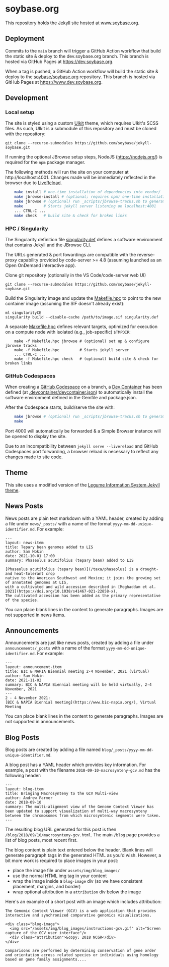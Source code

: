 # soybase.org
This repository holds the [Jekyll](https://jekyllrb.com/) site hosted at www.soybase.org.

## Deployment
Commits to the `main` branch will trigger a GitHub Action workflow that build the static site & deploy to the dev.soybase.org branch.
This branch is hosted via GitHub Pages at https://dev.soybase.org.

When a tag is pushed, a GitHub Action workflow will build the static site & deploy to the [soybase/soybase.org](https://github.com/soybase/soybase.org) repository.
This branch is hosted via GitHub Pages at https://www.dev.soybase.org.

## Development
### Local setup
The site is styled using a custom [UIkit](https://getuikit.com/) theme, which requires UIkit's SCSS files.
As such, UIkit is a submodule of this repository and must be cloned with the repository:
```console
git clone --recurse-submodules https://github.com/soybase/jekyll-soybase.git
```
If running the optional JBrowse setup steps, NodeJS (https://nodejs.org/) is required for the `npm` package manager.

The following methods will run the site on your computer at http://localhost:4001.
Changes made will be immediately reflected in the browser due to [LiveReload](http://livereload.com/).

```sh
    make install # one-time installation of dependencies into vendor/
    make jbrowse-install # (optional; requires npm) one-time installation of JBrowse CLI
    make jbrowse # (optional) run _scripts/jbrowse-tracks.sh to generate JBrowse config.json
    make         # Starts jekyll server listening on localhost:4001
    ... CTRL-C ...
    make check   # build site & check for broken links
```

### HPC / Singularity

The Singularity definition file [singularity.def](singularity.def) defines a software environment that contains Jekyll and the JBrowse CLI.

The URLs generated & port fowardings are compatible with the reverse-proxy capability provided by code-server >= 4.8 (assuming launched as an Open OnDemand interactive app).

Clone git repository (optionally in the VS Code/code-server web UI)
```console
git clone --recurse-submodules https://github.com/soybase/jekyll-soybase.git
```

Build the Singularity image and update the [Makefile.hpc](Makefile.hpc) to point to the new container image (assuming the SIF doesn't already exist):

```
ml singularityCE
singularity build --disable-cache /path/to/image.sif singularity.def
```

A separate [Makefile.hpc](Makefile.hpc) defines relevant targets, optimized for execution on a compute node with isolated (e.g., job-specific) `$TMPDIR`:
```
    make -f Makefile.hpc jbrowse # (optional) set up & configure jbrowse tracks
    make -f Makefile.hpc         # Starts jekyll server
    ... CTRL-C ...
    make -f Makefile.hpc check   # (optional) build site & check for broken links
```

### GitHub Codespaces
When creating a [GitHub Codespace](https://github.com/features/codespaces) on a branch, a [Dev Container](https://containers.dev/) has been defined (at [.devcontainer/devcontainer.json](.devcontainer/devcontainer.json)) to automatically install the software environment defined in the Gemfile and package.json.

After the Codespace starts, build/serve the site with:

```sh
    make jbrowse # (optional) run _scripts/jbrowse-tracks.sh to generate JBrowse config.json
    make
```

Port 4000 will automatically be forwarded & a Simple Browser instance will be opened to display the site.

Due to an incompatibility between `jekyll serve --livereload` and GitHub Codespaces port forwarding, a browser reload is necessary to reflect any changes made to site code.

## Theme
This site uses a modified version of the [Legume Information System Jekyll theme](https://github.com/legumeinfo/jekyll-theme-legumeinfo).

## News Posts
News posts are plain text markdown with a YAML header, created by adding a file under `news/_posts/` with a name of the format `yyyy-mm-dd-unique-identifier.md`.
For example:
```
---
layout: news-item
title: Tepary bean genomes added to LIS
author: Sam Hokin
date: 2021-10-01 17:00
summary: Phaseolus acutifolius (tepary bean) added to LIS
---
[Phaseolus acutifolius (tepary bean)](/taxa/phaseolus) is a drought- and heat-tolerant crop
native to the American Southwest and Mexico; it joins the growing set of annotated genomes at LIS,
with a cultivated and wild accession described in [Moghaddam et al. 2021](https://doi.org/10.1038/s41467-021-22858-x).
The cultivated accession has been added as the primary representative of the species.
```
You can place blank lines in the content to generate paragraphs. Images are not supported in news items.

## Announcements
Announcements are just like news posts, created by adding a file under `announcements/_posts` with a name of the format `yyyy-mm-dd-unique-identifier.md`.
For example:
```
---
layout: announcement-item
title: BIC & NAPIA Biennial meeting 2-4 November, 2021 (virtual)
author: Sam Hokin
date: 2021-11-02
summary: BIC & NAPIA Biennial meeting will be held virtually, 2-4 November, 2021
---
2 - 4 November 2021:
[BIC & NAPIA Biennial meeting](https://www.bic-napia.org/), Virtual Meeting
```
You can place blank lines in the content to generate paragraphs. Images are not supported in announcements.

## Blog Posts
Blog posts are created by adding a file named `blog/_posts/yyyy-mm-dd-unique-identifier.md`.

A blog post has a YAML header which provides key information. For example, a post with the filename `2018-09-10-macrosynteny-gcv.md` has the following header:
```
---
layout: blog-item
title: Bringing Macrosynteny to the GCV Multi-view
author: Andrew Farmer
date: 2018-09-10
summary: The multi-alignment view of the Genome Context Viewer has been updated to support visualization of multi-way macrosynteny between the chromosomes from which microsyntenic segments were taken.
---
```
The resulting blog URL generated for this post is then `/blog/2018/09/10/macrosynteny-gcv.html`. The main `/blog` page provides a list of blog posts, most recent first.

The blog content is plain text entered below the header. Blank lines will generate paragraph tags in the generated HTML as you'd wish. However, a bit more work is required to place
images in your post:

 - place the image file under `assets/img/blog_images/`
 - use the normal HTML img tag in your content
 - wrap the image inside a `blog-image` div (so we have consistent placement, margins, and border)
 - wrap optional attribution in a `attribution` div below the image
 
Here's an example of a short post with an image which includes attribution:
```
The Genomic Context Viewer (GCV) is a web application that provides interactive and synchronized comparative genomics visualizations.

<div class="blog-image">
  <img src="/assets/img/blog_images/instructions-gcv.gif" alt="Screen capture of the GCV user interface"/>
  <div class="attribution">&copy; 2018 NCGR</div>
</div>

Comparisons are performed by determining conservation of gene order and orientation across related species or individuals using homology based on gene family assignments....
```
